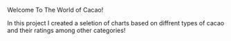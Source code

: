 Welcome To The World of Cacao!

In this project I created a seletion of charts based on diffrent types of cacao and their ratings among other categories!